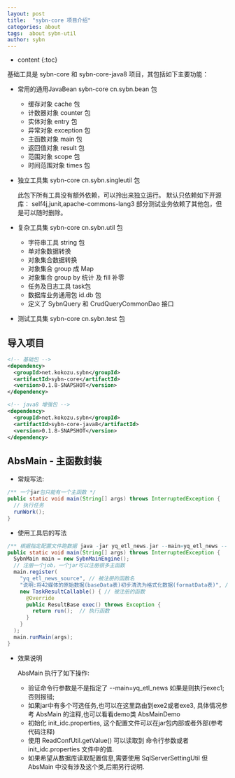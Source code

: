 ```yaml
---
layout: post
title:  "sybn-core 项目介绍"
categories: about
tags:  about sybn-util
author: sybn
---
```


* content
{:toc}


基础工具是 sybn-core 和 sybn-core-java8 项目，其包括如下主要功能：
- 常用的通用JavaBean sybn-core cn.sybn.bean 包
  - 缓存对象 cache 包
  - 计数器对象 counter 包
  - 实体对象 entry 包
  - 异常对象 exception 包
  - 主函数对象 main 包
  - 返回值对象 result 包
  - 范围对象 scope 包
  - 时间范围对象 times 包
- 独立工具集 sybn-core cn.sybn.singleutil 包

  此包下所有工具没有额外依赖，可以拎出来独立运行。
  默认只依赖如下开源库： self4j,junit,apache-commons-lang3
  部分测试业务依赖了其他包，但是可以随时删除。
  
- 复杂工具集 sybn-core cn.sybn.util 包
  - 字符串工具 string 包
  - 单对象数据转换 
  - 对象集合数据转换
  - 对象集合 group 成 Map
  - 对象集合 group by 统计 及 fill 补零
  - 任务及日志工具 task包
  - 数据库业务通用包 id.db 包
  - 定义了 SybnQuery 和 CrudQueryCommonDao 接口
- 测试工具集 sybn-core cn.sybn.test 包

## 导入项目
```xml
<!-- 基础包 -->
<dependency>
  <groupId>net.kokozu.sybn</groupId>
  <artifactId>sybn-core</artifactId>
  <version>0.1.8-SNAPSHOT</version>
</dependency>

<!-- java8 增强包 -->
<dependency>
  <groupId>net.kokozu.sybn</groupId>
  <artifactId>sybn-core-java8</artifactId>
  <version>0.1.8-SNAPSHOT</version>
</dependency>
```

## AbsMain - 主函数封装
- 常规写法:

```java
/** 一个jar包只能有一个主函数 */
public static void main(String[] args) throws InterruptedException {
  // 执行任务
  runWork();
}
```

- 使用工具后的写法

```java
/** 根据指定配置文件跑数据 java -jar yq_etl_news.jar --main=yq_etl_news --profiles=./init_idc.properties */
public static void main(String[] args) throws InterruptedException {
  SybnMain main = new SybnMainEngine();
  // 注册一个job，一个jar可以注册很多主函数
  main.register(
    "yq_etl_news_source", // 被注册的函数名
    "说明:将42媒体的原始数据(baseData表)初步清洗为格式化数据(formatData表)", // 被注册的函数说明
    new TaskResultCallable() { // 被注册的函数
      @Override
      public ResultBase exec() throws Exception {
        return run();  // 执行函数
      }
    }
  );
  main.runMain(args);
}
```

- 效果说明

  AbsMain 执行了如下操作:
  
  - 验证命令行参数是不是指定了 --main=yq_etl_news 如果是则执行exec1; 否则报错;
  - 如果jar中有多个可选任务,也可以在这里路由到exe2或者exe3, 具体情况参考 AbsMain 的注释,也可以看看demo类 AbsMainDemo
  - 初始化 init_idc.properties, 这个配置文件可以在jar包内部或者外部(参考代码注释)
  - 使用 ReadConfUtil.getValue() 可以读取到 命令行参数或者 init_idc.properties 文件中的值.
  - 如果希望从数据库读取配置信息,需要使用 SqlServerSettingUtil 但 AbsMain 中没有涉及这个类,后期另行说明.
